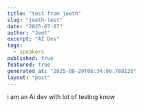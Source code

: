 ```yaml
---
title: "test from jeeth"
slug: "jeeth-test"
date: "2025-07-07"
author: "Jeet"
excerpt: "AI Dev"
tags:
  - speakers
published: true
featured: true
generated_at: "2025-08-29T06:34:09.788126"
layout: "post"
---
```


i am an Ai dev with lot of testing know